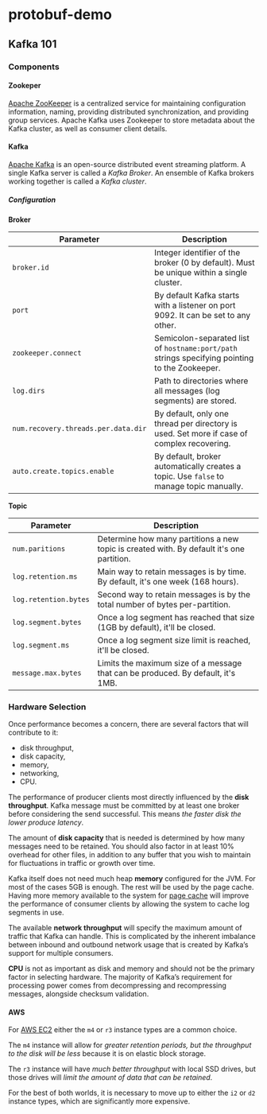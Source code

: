 # protobuf-demo

## Kafka 101

### Components

#### Zookeper

[Apache ZooKeeper](https://zookeeper.apache.org) is a centralized service for maintaining configuration information, naming, providing distributed synchronization, and providing group services. Apache Kafka uses Zookeeper to store metadata about the Kafka cluster, as well as consumer client details.

#### Kafka

[Apache Kafka](https://kafka.apache.org) is an open-source distributed event streaming platform. A single Kafka server is called a *Kafka Broker*. An ensemble of Kafka brokers working together is called a *Kafka cluster*.

##### Configuration

**Broker**

| Parameter                           | Description                                                                                    |
| ----------------------------------- | ---------------------------------------------------------------------------------------------- |
| `broker.id`                         | Integer identifier of the broker (0 by default). Must be unique within a single cluster.       |
| `port`                              | By default Kafka starts with a listener on port 9092. It can be set to any other.              |
| `zookeeper.connect`                 | Semicolon-separated list of `hostname:port/path` strings specifying pointing to the Zookeeper. |
| `log.dirs`                          | Path to directories where all messages (log segments) are stored.                              |
| `num.recovery.threads.per.data.dir` | By default, only one thread per directory is used. Set more if case of complex recovering.     |
| `auto.create.topics.enable`         | By default, broker automatically creates a topic. Use `false` to manage topic manually.        |

**Topic**

| Parameter             | Description                                                                               |
| --------------------- | ----------------------------------------------------------------------------------------- |
| `num.paritions`       | Determine how many partitions a new topic is created with. By default it's one partition. |
| `log.retention.ms`    | Main way to retain messages is by time. By default, it's one week (168 hours).            |
| `log.retention.bytes` | Second way to retain messages is by the total number of bytes per-partition.              |
| `log.segment.bytes`   | Once a log segment has reached that size (1GB by default), it'll be closed.               |
| `log.segment.ms`      | Once a log segment size limit is reached, it'll be closed.                                |
| `message.max.bytes`   | Limits the maximum size of a message that can be produced. By default, it's 1MB.          |

### Hardware Selection

Once performance becomes a concern, there are several factors that will contribute to it: 

- disk throughput,
- disk capacity,
- memory,
- networking,
- CPU.

The performance of producer clients most directly influenced by the **disk throughput**. Kafka message must be committed by at least one broker before considering the send successful. This means *the faster disk the lower produce latency*.

The amount of **disk capacity** that is needed is determined by how many messages need to be retained. You should also factor in at least 10% overhead for other files, in addition to any buffer that you wish to maintain for fluctuations in traffic or growth over time.

Kafka itself does not need much heap **memory** configured for the JVM. For most of the cases 5GB is enough. The rest will be used by the page cache. Having more memory available to the system for [page cache](https://en.wikipedia.org/wiki/Page_cache) will improve the performance of consumer clients by allowing the system to cache log segments in use.

The available **network throughput** will specify the maximum amount of traffic that Kafka can handle. This is complicated by the inherent imbalance between inbound and outbound network usage that is created by Kafka’s support for multiple consumers.

**CPU** is not as important as disk and memory and should not be the primary factor in selecting hardware. The majority of Kafka’s requirement for processing power comes from decompressing and recompressing messages, alongside checksum validation.

#### AWS

For [AWS EC2](https://aws.amazon.com/ru/ec2/instance-types) either the `m4` or `r3` instance types are a common choice. 

The `m4` instance will allow for *greater retention periods, but the throughput to the disk will be less* because it is on elastic block storage. 

The `r3` instance will have *much better throughput* with local SSD drives, but those drives will *limit the amount of data that can be retained*. 

For the best of both worlds, it is necessary to move up to either the `i2` or `d2` instance types, which are significantly more expensive.
